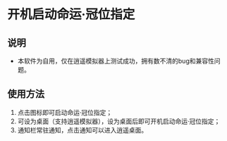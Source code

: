 # 开机启动命运·冠位指定
## 说明
* 本软件为自用，仅在逍遥模拟器上测试成功，拥有数不清的bug和兼容性问题。
## 使用方法
1. 点击图标即可启动命运·冠位指定；
2. 可设为桌面（支持逍遥模拟器），设为桌面后即可开机启动命运·冠位指定；
3. 通知栏常驻通知，点击通知可以进入逍遥桌面。

